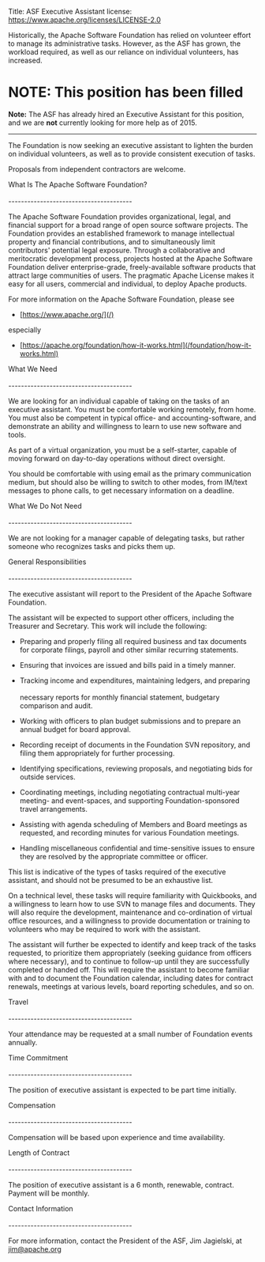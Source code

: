 Title: ASF Executive Assistant
license: https://www.apache.org/licenses/LICENSE-2.0

Historically, the Apache Software Foundation has relied on volunteer effort
to manage its administrative tasks. However, as the ASF has grown, the
workload required, as well as our reliance on individual volunteers, has
increased.

# NOTE: This position has been filled #

**Note:** The ASF has already hired an Executive Assistant for this position, and 
we are **not** currently looking for more help as of 2015. 

<hr/>
The Foundation is now seeking an executive assistant to lighten the burden
on individual volunteers, as well as to provide consistent execution of
tasks.

Proposals from independent contractors are welcome.

What Is The Apache Software
Foundation?<br></br>---------------------------------------

The Apache Software Foundation provides organizational, legal, and
financial support for a broad range of open source software projects. The
Foundation provides an established framework to manage intellectual
property and financial contributions, and to simultaneously limit
contributors' potential legal exposure. Through a collaborative and
meritocratic development process, projects hosted at the Apache Software
Foundation deliver enterprise-grade, freely-available software products
that attract large communities of users. The pragmatic Apache License makes
it easy for all users, commercial and individual, to deploy Apache
products.

For more information on the Apache Software Foundation, please see

* [https://www.apache.org/](/) 

especially

* [https://apache.org/foundation/how-it-works.html](/foundation/how-it-works.html) 

What We Need<br></br>---------------------------------------

We are looking for an individual capable of taking on the tasks of an
executive assistant. You must be comfortable working remotely, from home.
You must also be competent in typical office- and accounting-software, and
demonstrate an ability and willingness to learn to use new software and
tools.

As part of a virtual organization, you must be a self-starter, capable of
moving forward on day-to-day operations without direct oversight.

You should be comfortable with using email as the primary communication
medium, but should also be willing to switch to other modes, from IM/text
messages to phone calls, to get necessary information on a deadline.

What We Do Not Need<br></br>---------------------------------------

We are not looking for a manager capable of delegating tasks, but rather
someone who recognizes tasks and picks them up.

General Responsibilities<br></br>---------------------------------------

The executive assistant will report to the President of the Apache Software
Foundation.

The assistant will be expected to support other officers, including the
Treasurer and Secretary. This work will include the following:

- Preparing and properly filing all required business and tax documents for
corporate filings, payroll and other similar recurring statements.

- Ensuring that invoices are issued and bills paid in a timely manner.

- Tracking income and expenditures, maintaining ledgers, and
preparing<br></br>necessary reports for monthly financial statement,
budgetary comparison and audit.

- Working with officers to plan budget submissions and to prepare an annual
budget for board approval.

- Recording receipt of documents in the Foundation SVN repository, and
filing them appropriately for further processing.

- Identifying specifications, reviewing proposals, and negotiating bids for
outside services.

- Coordinating meetings, including negotiating contractual multi-year
meeting- and event-spaces, and supporting Foundation-sponsored travel
arrangements.

- Assisting with agenda scheduling of Members and Board meetings as
requested, and recording minutes for various Foundation meetings.

- Handling miscellaneous confidential and time-sensitive issues to ensure
they are resolved by the appropriate committee or officer.

This list is indicative of the types of tasks required of the executive
assistant, and should not be presumed to be an exhaustive list.

On a technical level, these tasks will require familiarity with Quickbooks,
and a willingness to learn how to use SVN to manage files and documents.
They will also require the development, maintenance and co-ordination of
virtual office resources, and a willingness to provide documentation or
training to volunteers who may be required to work with the assistant.

The assistant will further be expected to identify and keep track of the
tasks requested, to prioritize them appropriately (seeking guidance from
officers where necessary), and to continue to follow-up until they are
successfully completed or handed off. This will require the assistant to
become familiar with and to document the Foundation calendar, including
dates for contract renewals, meetings at various levels, board reporting
schedules, and so on.

Travel<br></br>---------------------------------------

Your attendance may be requested at a small number of Foundation events
annually.

Time Commitment<br></br>---------------------------------------

The position of executive assistant is expected to be part time initially.

Compensation<br></br>---------------------------------------

Compensation will be based upon experience and time availability.

Length of Contract<br></br>---------------------------------------

The position of executive assistant is a 6 month, renewable, contract.
Payment will be monthly.

Contact Information<br></br>---------------------------------------

For more information, contact the President of the ASF, Jim Jagielski, at
[jim@apache.org](mailto:jim@apache.org) 

